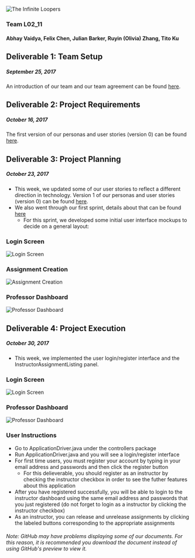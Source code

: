 ![The Infinite Loopers](https://i.imgur.com/3qSxZjk.png)
### Team L02_11
#### Abhay Vaidya, Felix Chen, Julian Barker, Ruyin (Olivia) Zhang, Tito Ku

## Deliverable 1: Team Setup
##### September 25, 2017
An introduction of our team and our team agreement can be found [here](https://github.com/CSCC01F17/L02_11/blob/master/Documents/Project_Deliverable_1.pdf).

## Deliverable 2: Project Requirements
##### October 16, 2017
The first version of our personas and user stories (version 0) can be found [here](https://github.com/CSCC01F17/L02_11/blob/master/Documents/Personas_and_User_Stories_v0.pdf).

## Deliverable 3: Project Planning
##### October 23, 2017
- This week, we updated some of our user stories to reflect a different direction in technology. Version 1 of our personas and user stories (version 0) can be found [here](https://github.com/CSCC01F17/L02_11/blob/master/Documents/Personas_and_User_Stories_v1.pdf).
- We also went through our first sprint, details about that can be found [here](https://github.com/CSCC01F17/L02_11/blob/master/Documents/Sprint_1_Plan.pdf)
  - For this sprint, we developed some initial user interface mockups to decide on a general layout:
### Login Screen
![Login Screen](https://github.com/CSCC01F17/L02_11/blob/master/Documents/Mockups/login.png)
### Assignment Creation
![Assignment Creation](https://github.com/CSCC01F17/L02_11/blob/master/Documents/Mockups/new_assignment.png)
### Professor Dashboard
![Professor Dashboard](https://github.com/CSCC01F17/L02_11/blob/master/Documents/Mockups/professor_dashboard.png)

## Deliverable 4: Project Execution
##### October 30, 2017
- This week, we implemented the user login/register interface and the InstructorAssignmentListing panel.
### Login Screen
![Login Screen](https://github.com/CSCC01F17/L02_11/blob/master/Documents/Deliverable_4/Login_Screen.png)
### Professor Dashboard
![Professor Dashboard](https://github.com/CSCC01F17/L02_11/blob/master/Documents/Deliverable_4/Instructor_Dashboard.png)

### User Instructions
- Go to ApplicationDriver.java under the controllers package
- Run ApplicationDriver.java and you will see a login/register interface
- For first time users, you must register your account by typing in your email address and passwords and then click the register button
    - For this delieverable, you should register as an instructor by checking the instructor checkbox in order to see the futher features about this application
- After you have registered successfully, you will be able to login to the instructor dashboard using the same email address and passwords that you just registered (do not forget to login as a instructor by clicking the instructor checkbox)
- As an instructor, you can release and unrelease assignments by clicking the labeled buttons corresponding to the appropriate assignments
###### Note: GitHub may have problems displaying some of our documents. For this reason, it is recommended you download the document instead of using GitHub's preview to view it.

